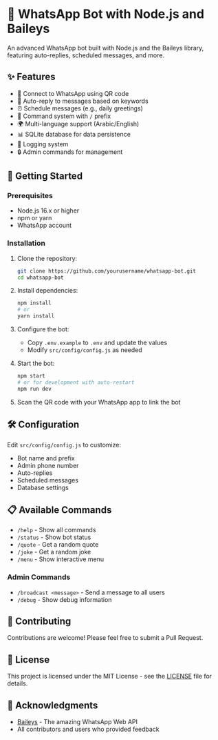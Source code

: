 # 🤖 WhatsApp Bot with Node.js and Baileys

An advanced WhatsApp bot built with Node.js and the Baileys library, featuring auto-replies, scheduled messages, and more.

## ✨ Features

- 📱 Connect to WhatsApp using QR code
- 🤖 Auto-reply to messages based on keywords
- ⏰ Schedule messages (e.g., daily greetings)
- 📝 Command system with `/` prefix
- 🌍 Multi-language support (Arabic/English)
- 📊 SQLite database for data persistence
- 📝 Logging system
- 🔒 Admin commands for management

## 🚀 Getting Started

### Prerequisites

- Node.js 16.x or higher
- npm or yarn
- WhatsApp account

### Installation

1. Clone the repository:
   ```bash
   git clone https://github.com/yourusername/whatsapp-bot.git
   cd whatsapp-bot
   ```

2. Install dependencies:
   ```bash
   npm install
   # or
   yarn install
   ```

3. Configure the bot:
   - Copy `.env.example` to `.env` and update the values
   - Modify `src/config/config.js` as needed

4. Start the bot:
   ```bash
   npm start
   # or for development with auto-restart
   npm run dev
   ```

5. Scan the QR code with your WhatsApp app to link the bot

## 🛠️ Configuration

Edit `src/config/config.js` to customize:

- Bot name and prefix
- Admin phone number
- Auto-replies
- Scheduled messages
- Database settings

## 📋 Available Commands

- `/help` - Show all commands
- `/status` - Show bot status
- `/quote` - Get a random quote
- `/joke` - Get a random joke
- `/menu` - Show interactive menu

### Admin Commands

- `/broadcast <message>` - Send a message to all users
- `/debug` - Show debug information

## 🤝 Contributing

Contributions are welcome! Please feel free to submit a Pull Request.

## 📄 License

This project is licensed under the MIT License - see the [LICENSE](LICENSE) file for details.

## 🙏 Acknowledgments

- [Baileys](https://github.com/WhiskeySockets/Baileys) - The amazing WhatsApp Web API
- All contributors and users who provided feedback
